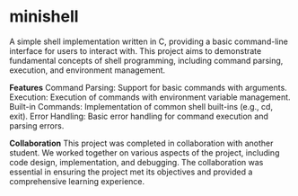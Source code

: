 # minishell
A simple shell implementation written in C, providing a basic command-line interface for users to interact with. This project aims to demonstrate fundamental concepts of shell programming, including command parsing, execution, and environment management.

**Features**
Command Parsing: Support for basic commands with arguments.
Execution: Execution of commands with environment variable management.
Built-in Commands: Implementation of common shell built-ins (e.g., cd, exit).
Error Handling: Basic error handling for command execution and parsing errors.

**Collaboration**
This project was completed in collaboration with another student. We worked together on various aspects of the project, including code design, implementation, and debugging. The collaboration was essential in ensuring the project met its objectives and provided a comprehensive learning experience.

